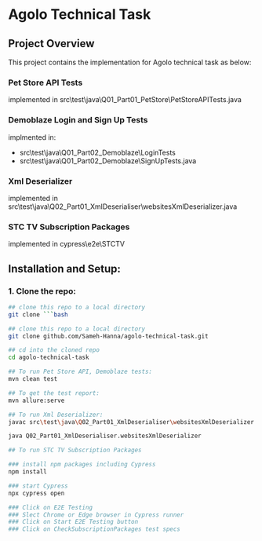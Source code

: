 # Agolo Technical Task

## Project Overview
This project contains the implementation for Agolo technical task as below:
### Pet Store API Tests
implemented in src\test\java\Q01_Part01_PetStore\PetStoreAPITests.java

### Demoblaze Login and Sign Up Tests
implmented in:
- src\test\java\Q01_Part02_Demoblaze\LoginTests
- src\test\java\Q01_Part02_Demoblaze\SignUpTests.java

### Xml Deserializer
implemented in src\test\java\Q02_Part01_XmlDeserialiser\websitesXmlDeserializer.java

### STC TV Subscription Packages
implemented in cypress\e2e\STCTV



## Installation and Setup:
### 1. Clone the repo:
```bash
## clone this repo to a local directory
git clone ```bash

## clone this repo to a local directory
git clone github.com/Sameh-Hanna/agolo-technical-task.git

## cd into the cloned repo
cd agolo-technical-task

## To run Pet Store API, Demoblaze tests:
mvn clean test

## To get the test report:
mvn allure:serve

## To run Xml Deserializer:
javac src\test\java\Q02_Part01_XmlDeserialiser\websitesXmlDeserializer.java

java Q02_Part01_XmlDeserialiser.websitesXmlDeserializer

## To run STC TV Subscription Packages

### install npm packages including Cypress
npm install

### start Cypress 
npx cypress open

### Click on E2E Testing
### Slect Chrome or Edge browser in Cypress runner
### Click on Start E2E Testing button
### Click on CheckSubscriptionPackages test specs
